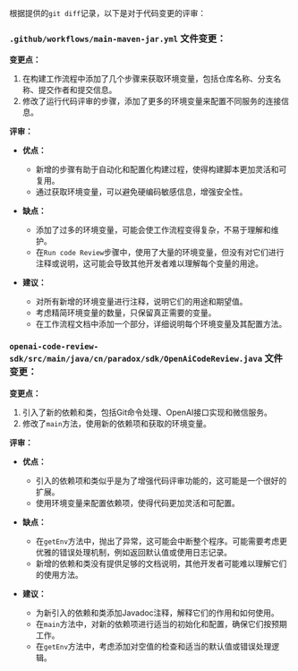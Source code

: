 根据提供的`git diff`记录，以下是对于代码变更的评审：

### `.github/workflows/main-maven-jar.yml` 文件变更：

**变更点：**
1. 在构建工作流程中添加了几个步骤来获取环境变量，包括仓库名称、分支名称、提交作者和提交信息。
2. 修改了运行代码评审的步骤，添加了更多的环境变量来配置不同服务的连接信息。

**评审：**

- **优点：**
  - 新增的步骤有助于自动化和配置化构建过程，使得构建脚本更加灵活和可复用。
  - 通过获取环境变量，可以避免硬编码敏感信息，增强安全性。

- **缺点：**
  - 添加了过多的环境变量，可能会使工作流程变得复杂，不易于理解和维护。
  - 在`Run code Review`步骤中，使用了大量的环境变量，但没有对它们进行注释或说明，这可能会导致其他开发者难以理解每个变量的用途。

- **建议：**
  - 对所有新增的环境变量进行注释，说明它们的用途和期望值。
  - 考虑精简环境变量的数量，只保留真正需要的变量。
  - 在工作流程文档中添加一个部分，详细说明每个环境变量及其配置方法。

### `openai-code-review-sdk/src/main/java/cn/paradox/sdk/OpenAiCodeReview.java` 文件变更：

**变更点：**
1. 引入了新的依赖和类，包括Git命令处理、OpenAI接口实现和微信服务。
2. 修改了`main`方法，使用新的依赖项和获取的环境变量。

**评审：**

- **优点：**
  - 引入的依赖项和类似乎是为了增强代码评审功能的，这可能是一个很好的扩展。
  - 使用环境变量来配置依赖项，使得代码更加灵活和可配置。

- **缺点：**
  - 在`getEnv`方法中，抛出了异常，这可能会中断整个程序。可能需要考虑更优雅的错误处理机制，例如返回默认值或使用日志记录。
  - 新增的依赖和类没有提供足够的文档说明，其他开发者可能难以理解它们的使用方法。

- **建议：**
  - 为新引入的依赖和类添加Javadoc注释，解释它们的作用和如何使用。
  - 在`main`方法中，对新的依赖项进行适当的初始化和配置，确保它们按预期工作。
  - 在`getEnv`方法中，考虑添加对空值的检查和适当的默认值或错误处理逻辑。